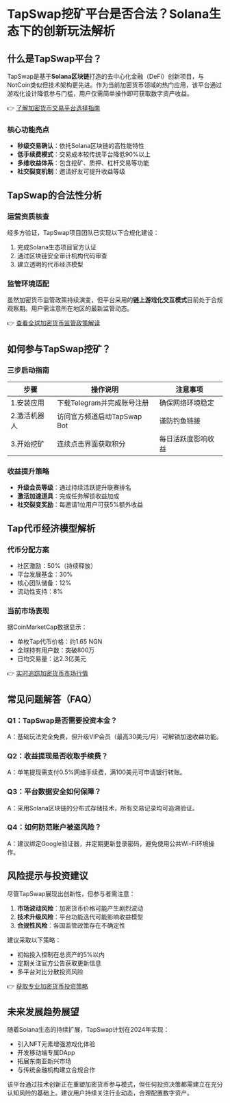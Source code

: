 # TapSwap挖矿平台是否合法？Solana生态下的创新玩法解析

## 什么是TapSwap平台？
TapSwap是基于**Solana区块链**打造的去中心化金融（DeFi）创新项目，与NotCoin类似但技术架构更先进。作为当前加密货币领域的热门应用，该平台通过游戏化设计降低参与门槛，用户仅需简单操作即可获取数字资产收益。

👉 [了解加密货币交易平台选择指南](https://bit.ly/okx_welcome)

### 核心功能亮点
- **秒级交易确认**：依托Solana区块链的高性能特性
- **低手续费模式**：交易成本较传统平台降低90%以上
- **多维收益体系**：包含挖矿、质押、杠杆交易等功能
- **社交裂变机制**：邀请好友可提升收益等级

## TapSwap的合法性分析
### 运营资质核查
经多方验证，TapSwap项目团队已实现以下合规化建设：
1. 完成Solana生态项目官方认证
2. 通过区块链安全审计机构代码审查
3. 建立透明的代币经济模型

### 监管环境适配
虽然加密货币监管政策持续演变，但平台采用的**链上游戏化交互模式**目前处于合规观察期。用户需注意所在地区的最新监管动态。

👉 [查看全球加密货币监管政策解读](https://bit.ly/okx_welcome)

## 如何参与TapSwap挖矿？
### 三步启动指南
| 步骤 | 操作说明 | 注意事项 |
|------|----------|----------|
| 1.安装应用 | 下载Telegram并完成账号注册 | 确保网络环境稳定 |
| 2.激活机器人 | 访问官方频道启动TapSwap Bot | 谨防钓鱼链接 |
| 3.开始挖矿 | 连续点击界面获取积分 | 每日活跃度影响收益 |

### 收益提升策略
- **升级会员等级**：通过持续活跃提升联赛排名
- **激活加速道具**：完成任务解锁收益加成
- **社交裂变奖励**：每邀请1位用户可获5%额外收益

## Tap代币经济模型解析
### 代币分配方案
- 社区激励：50%（持续释放）
- 平台发展基金：30%
- 核心团队储备：12%
- 流动性支持：8%

### 当前市场表现
据CoinMarketCap数据显示：
- 单枚Tap代币价格：约1.65 NGN
- 全球持有用户数：突破800万
- 日均交易量：达2.3亿美元

👉 [实时追踪加密货币市场行情](https://bit.ly/okx_welcome)

## 常见问题解答（FAQ）
### Q1：TapSwap是否需要投资本金？
A：基础玩法完全免费，但升级VIP会员（最高30美元/月）可解锁加速收益功能。

### Q2：收益提现是否收取手续费？
A：单笔提现需支付0.5%网络手续费，满100美元可申请银行转账。

### Q3：平台数据安全如何保障？
A：采用Solana区块链的分布式存储技术，所有交易记录均可追溯验证。

### Q4：如何防范账户被盗风险？
A：建议绑定Google验证器，并定期更新登录密码，避免使用公共Wi-Fi环境操作。

## 风险提示与投资建议
尽管TapSwap展现出创新性，但参与者需注意：
1. **市场波动风险**：加密货币价格可能产生剧烈波动
2. **技术升级风险**：平台功能迭代可能影响收益模型
3. **合规性风险**：各国监管政策存在不确定性

建议采取以下策略：
- 初始投入控制在总资产的5%以内
- 定期关注官方公告获取更新信息
- 多平台对比分散投资风险

👉 [获取专业加密货币投资策略](https://bit.ly/okx_welcome)

## 未来发展趋势展望
随着Solana生态的持续扩展，TapSwap计划在2024年实现：
- 引入NFT元素增强游戏化体验
- 开发移动端专属DApp
- 拓展东南亚新兴市场
- 与传统金融机构建立合规合作

该平台通过技术创新正在重塑加密货币参与模式，但任何投资决策都需建立在充分认知风险的基础上。建议用户持续关注行业动态，合理配置数字资产。